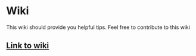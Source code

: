 # Wiki
This wiki should provide you helpful tips.
Feel free to contribute to this wiki

## [Link to wiki](https://github.com/Felix-Petersen/wiki/wiki)
